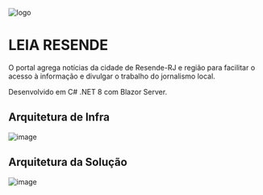 ![logo](https://github.com/user-attachments/assets/0d987a3a-890c-4a93-bc53-65c254537f25)

# LEIA RESENDE
O portal agrega notícias da cidade de Resende-RJ e região para facilitar o acesso à informação e divulgar o trabalho do jornalismo local.

Desenvolvido em C# .NET 8 com Blazor Server.

## Arquitetura de Infra
![image](https://github.com/user-attachments/assets/465489cc-8328-40d8-8d90-7a925f139039)

## Arquitetura da Solução
![image](https://github.com/user-attachments/assets/ac35740d-812c-4e7b-b8f9-b64828e0b928)

